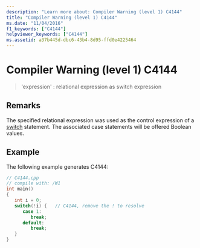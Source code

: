 ```yaml
---
description: "Learn more about: Compiler Warning (level 1) C4144"
title: "Compiler Warning (level 1) C4144"
ms.date: "11/04/2016"
f1_keywords: ["C4144"]
helpviewer_keywords: ["C4144"]
ms.assetid: a37b445d-dbc6-43b4-8d95-ffd0e4225464
---
```

# Compiler Warning (level 1) C4144

> 'expression' : relational expression as switch expression

## Remarks

The specified relational expression was used as the control expression of a [switch](../../cpp/switch-statement-cpp.md) statement. The associated case statements will be offered Boolean values.

## Example

The following example generates C4144:

```cpp
// C4144.cpp
// compile with: /W1
int main()
{
   int i = 0;
   switch(!i) {   // C4144, remove the ! to resolve
      case 1:
         break;
      default:
         break;
   }
}
```
